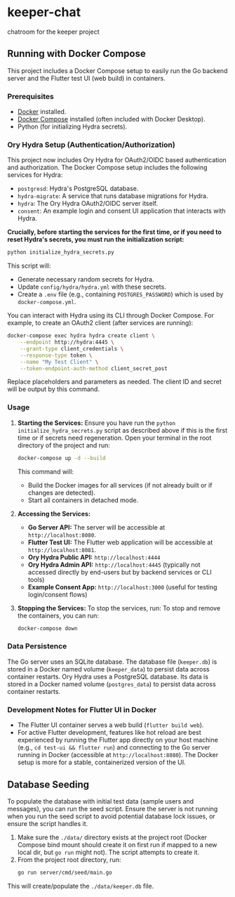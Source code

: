 # keeper-chat
chatroom for the keeper project

## Running with Docker Compose

This project includes a Docker Compose setup to easily run the Go backend server and the Flutter test UI (web build) in containers.

### Prerequisites

-   [Docker](https://docs.docker.com/get-docker/) installed.
-   [Docker Compose](https://docs.docker.com/compose/install/) installed (often included with Docker Desktop).
-   Python (for initializing Hydra secrets).

### Ory Hydra Setup (Authentication/Authorization)

This project now includes Ory Hydra for OAuth2/OIDC based authentication and authorization.
The Docker Compose setup includes the following services for Hydra:
-   `postgresd`: Hydra's PostgreSQL database.
-   `hydra-migrate`: A service that runs database migrations for Hydra.
-   `hydra`: The Ory Hydra OAuth2/OIDC server itself.
-   `consent`: An example login and consent UI application that interacts with Hydra.

**Crucially, before starting the services for the first time, or if you need to reset Hydra's secrets, you must run the initialization script:**
```bash
python initialize_hydra_secrets.py
```
This script will:
-   Generate necessary random secrets for Hydra.
-   Update `config/hydra/hydra.yml` with these secrets.
-   Create a `.env` file (e.g., containing `POSTGRES_PASSWORD`) which is used by `docker-compose.yml`.

You can interact with Hydra using its CLI through Docker Compose. For example, to create an OAuth2 client (after services are running):
```bash
docker-compose exec hydra hydra create client \
    --endpoint http://hydra:4445 \
    --grant-type client_credentials \
    --response-type token \
    --name "My Test Client" \
    --token-endpoint-auth-method client_secret_post
```
Replace placeholders and parameters as needed. The client ID and secret will be output by this command.

### Usage

1.  **Starting the Services:**
    Ensure you have run the `python initialize_hydra_secrets.py` script as described above if this is the first time or if secrets need regeneration.
    Open your terminal in the root directory of the project and run:
    ```bash
    docker-compose up -d --build
    ```
    This command will:
    -   Build the Docker images for all services (if not already built or if changes are detected).
    -   Start all containers in detached mode.

2.  **Accessing the Services:**
    -   **Go Server API:** The server will be accessible at `http://localhost:8080`.
    -   **Flutter Test UI:** The Flutter web application will be accessible at `http://localhost:8081`.
    -   **Ory Hydra Public API:** `http://localhost:4444`
    -   **Ory Hydra Admin API:** `http://localhost:4445` (typically not accessed directly by end-users but by backend services or CLI tools)
    -   **Example Consent App:** `http://localhost:3000` (useful for testing login/consent flows)

3.  **Stopping the Services:**
    To stop the services, run:
    To stop and remove the containers, you can run:
    ```bash
    docker-compose down
    ```

### Data Persistence

The Go server uses an SQLite database. The database file (`keeper.db`) is stored in a Docker named volume (`keeper_data`) to persist data across container restarts.
Ory Hydra uses a PostgreSQL database. Its data is stored in a Docker named volume (`postgres_data`) to persist data across container restarts.

### Development Notes for Flutter UI in Docker

-   The Flutter UI container serves a web build (`flutter build web`).
-   For active Flutter development, features like hot reload are best experienced by running the Flutter app directly on your host machine (e.g., `cd test-ui && flutter run`) and connecting to the Go server running in Docker (accessible at `http://localhost:8080`). The Docker setup is more for a stable, containerized version of the UI.

## Database Seeding

To populate the database with initial test data (sample users and messages), you can run the seed script.
Ensure the server is not running when you run the seed script to avoid potential database lock issues, or ensure the script handles it.

1.  Make sure the `./data/` directory exists at the project root (Docker Compose bind mount should create it on first run if mapped to a new local dir, but `go run` might not). The script attempts to create it.
2.  From the project root directory, run:
    ```bash
    go run server/cmd/seed/main.go
    ```
This will create/populate the `./data/keeper.db` file.
